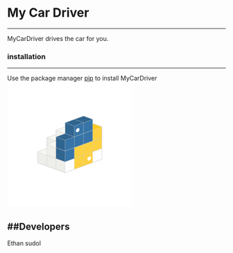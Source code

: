 # My Car Driver
---------------
MyCarDriver drives the car for you.

### installation
----------------
Use the package manager [pip](https://pypi.org/project/pip/) to install MyCarDriver
![Alt text](https://raw.githubusercontent.com/github/explore/666de02829613e0244e9441b114edb85781e972c/topics/pip/pip.png)

##Developers
------------
Ethan sudol
